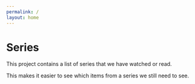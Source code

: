 ```yaml
---
permalink: /
layout: home
---
```


# Series

This project contains a list of series that we have watched or read.

This makes it easier to see which items from a series we still need to see.
